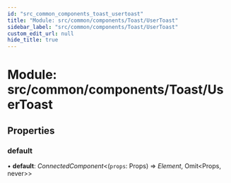 ```yaml
---
id: "src_common_components_toast_usertoast"
title: "Module: src/common/components/Toast/UserToast"
sidebar_label: "src/common/components/Toast/UserToast"
custom_edit_url: null
hide_title: true
---
```


# Module: src/common/components/Toast/UserToast

## Properties

### default

• **default**: *ConnectedComponent*<(`props`: Props) => *Element*, Omit<Props, never\>\>
